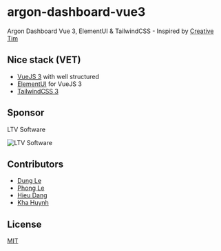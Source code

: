 # argon-dashboard-vue3

Argon Dashboard Vue 3, ElementUI &amp; TailwindCSS - Inspired by [Creative Tim](https://www.creative-tim.com/product/vue-argon-dashboard)

## Nice stack (VET)

- [VueJS 3](https://vuejs.org) with well structured
- [ElementUI](https://element-plus.org/en-US/) for VueJS 3
- [TailwindCSS 3](https://tailwindcss.com)

## Sponsor

LTV Software

![LTV Software](https://s.gravatar.com/avatar/bf6addc65b990260d9ba27bc1bee92b4?s=100)

## Contributors

- [Dung Le](https://github.com/dzunglee)
- [Phong Le](https://github.com/LeThanhPhongLTV)
- [Hieu Dang](https://github.com/Trung-Hieu-Dev)
- [Kha Huynh](https://github.com/khaht)

## License

[MIT](https://opensource.org/licenses/MIT)
